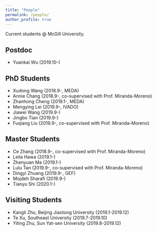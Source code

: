 ```yaml
---
title: "People"
permalink: /people/
author_profile: true
---
```



Current students @ McGill University.

## Postdoc
* Yuankai Wu (2019.10-)

## PhD Students
* Xudong Wang (2018.9-, MEDA)  
* Annie Chang (2018.9-, co-supervised with Prof. Miranda-Moreno)
* Zhanhong Cheng (2019.1-, MEDA)
* Mengying Lei (2019.9-, IVADO)
* Jiawei Wang (2019.9-)
* Jingbo Tian (2019.9-)
* Fuqiang Liu (2019.9-, co-supervised with Prof. Miranda-Moreno)



## Master Students
* Ce Zhang (2018.9-, co-supervised with Prof. Miranda-Moreno)
* Leila Hawa (2019.1-)
* Zhenyuan Ma (2019.1-)
* Lulu Tan (2019.9-, co-supervised with Prof. Miranda-Moreno)
* Dingyi Zhuang (2019.9-, GEF)
* Mojdeh Sharafi (2019.9-)
* Tianyu Shi (2020.1-)


## Visiting Students
* Kangli Zhu, Beijing Jiaotong University (2019.1-2019.12)
* Te Xu, Southeast University (2019.7-2019.10)
* Yiting Zhu, Sun Yat-sen University (2019.8-2019.12)
